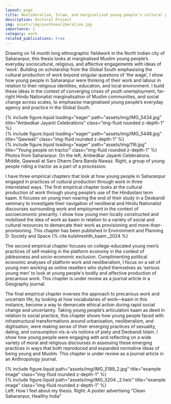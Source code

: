```yaml
---
layout: page
title: Neoliberalism, Islam, and marginalised young people's cultural production of work in North India
description: Doctoral Project
img: assets/img/youthneoliberalism.jpg
importance: 1
category: work
related_publications: true
---
```


Drawing on 14 month long ethnographic fieldwork in the North Indian city of Saharanpur, this thesis looks at marginalised Muslim young people’s everyday sociocultural, religious, and affective engagements with ideas of ‘work’. Building on scholarship from the Global South emphasising the cultural production of work beyond singular questions of ‘the wage’, I show how young people in Saharanpur were thinking of their work and labour in relation to their religious identities, education, and local environment. I build these ideas in the context of converging crises of youth unemployment, far-right Hindu Nationalist marginalisation of Muslim communities, and social change across scales, to emphasise marginalised young people’s everyday agency and practice in the Global South.


<div class="row">
    <div class="col-sm mt-3 mt-md-0">
        {% include figure.liquid loading="eager" path="assets/img/IMG_5434.jpg" title="Ambedkar Jayanti Celebrations" class="img-fluid rounded z-depth-1" %}
    </div>
    <div class="col-sm mt-3 mt-md-0">
        {% include figure.liquid loading="eager" path="assets/img/IMG_5448.jpg" title="Qawwali" class="img-fluid rounded z-depth-1" %}
    </div>
    <div class="col-sm mt-3 mt-md-0">
        {% include figure.liquid loading="eager" path="assets/img/116.jpg" title="Young people on tractor" class="img-fluid rounded z-depth-1" %}
    </div>
</div>
<div class="caption">
      Photos from Saharanpur. On the left, Ambedkar Jayanti Celebrations. Middle, Qawwali at Sarv Dharm Dera Banda Nawaz. Right, a group of young people riding a tractor as a part of a procession.
</div>

I have three empirical chapters that look at how young people in Saharanpur engaged in practices of cultural production through work in three interrelated ways. The first empirical chapter looks at the cultural production of work through young people’s use of the Hindustani term kaam. It focuses on young men nearing the end of their study in a Deobandi seminary to investigate their navigation of neoliberal and Hindu Nationalist discourses surrounding work and employment in the context of socioeconomic precarity. I show how young men locally constructed and mobilised the idea of work as kaam in relation to a variety of social and cultural resources to demarcate their work as provisioning and more-than-provisioning. This chapter has been published in Environment and Planning D: Society and Space {% cite kulshreshth_kaam:_2024 %}

The second empirical chapter focuses on college-educated young men’s practices of self-making in the platform economy in the context of joblessness and socio-economic exclusion. Complimenting political economic analyses of platform work and neoliberalism, I focus on a set of young men working as online resellers who styled themselves as ‘serious young men’ to look at young people's bodily and affective production of precarious work. This chapter is under review as a journal article in a Geography journal. 

The final empirical chapter inverses the approach to precarious work and uncertain life, by looking at how vocabularies of work—kaam in this instance, become a way to demarcate ethical action during rapid social change and uncertainty. Taking young people’s articulation kaam as deed in relation to social practice, this chapter shows how young people faced with infrastructural transformations around urbanisation, neoliberalism, and digitisation, were making sense of their emerging practices of sexuality, dating, and consumption vis-à-vis notions of piety and Deobandi Islam. I show how young people were engaging with and reflecting on a wide variety of moral and religious discourses in assessing these emerging practices in ways that both reproduced and expanded normative ideas of being young and Muslim. This chapter is under review as a journal article in an Anthropology journal. 

<div class="row justify-content-sm-center">
    <div class="col-sm-8 mt-3 mt-md-0">
        {% include figure.liquid path="assets/img/IMG_5189_2.jpg" title="example image" class="img-fluid rounded z-depth-1" %}
    </div>
    <div class="col-sm-4 mt-3 mt-md-0">
        {% include figure.liquid path="assets/img/IMG_5204 _2.heic" title="example image" class="img-fluid rounded z-depth-1" %}
    </div>
</div>
<div class="caption">
   Left: How I feel about my thesis. Right: A poster advertising "Clean Saharanpur, Healthy India"
</div>
